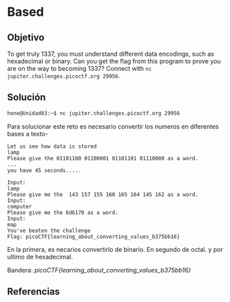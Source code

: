 # Based

## Objetivo

To get truly 1337, you must understand different data encodings, such as hexadecimal or binary. Can you get the flag from this program to prove you are on the way to becoming 1337? Connect with `nc jupiter.challenges.picoctf.org 29956`.

## Solución

```bash
hone@Unidad03:~$ nc jupiter.challenges.picoctf.org 29956
```

Para solucionar este reto es necesario convertir los numeros en diferentes bases a texto-

```
Let us see how data is stored
lamp
Please give the 01101100 01100001 01101101 01110000 as a word.
...
you have 45 seconds.....

Input:
lamp
Please give me the  143 157 155 160 165 164 145 162 as a word.
Input:
computer
Please give me the 6d6170 as a word.
Input:
map
You've beaten the challenge
Flag: picoCTF{learning_about_converting_values_b375bb16}
```

En la primera, es necarios convertirlo de binario.
En segundo de octal.
y por ultimo de hexadecimal.

Bandera: *picoCTF{learning_about_converting_values_b375bb16}*

## Referencias
